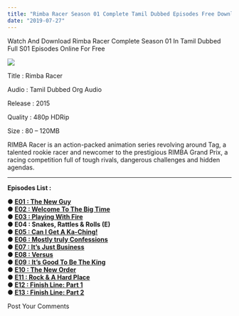 ```yaml
---
title: "Rimba Racer Season 01 Complete Tamil Dubbed Episodes Free Download"
date: "2019-07-27"
---
```


Watch And Download Rimba Racer Complete Season 01 In Tamil Dubbed Full S01 Episodes Online For Free

[![](https://1.bp.blogspot.com/-IfATHSqifVA/XTwh4zjWcBI/AAAAAAAAB24/HwHrP5JQAAUuMGuBGQkVakg0oBN0JLa5ACLcBGAs/s320/Rimba-racer-Characters.jpg)](https://1.bp.blogspot.com/-IfATHSqifVA/XTwh4zjWcBI/AAAAAAAAB24/HwHrP5JQAAUuMGuBGQkVakg0oBN0JLa5ACLcBGAs/s1600/Rimba-racer-Characters.jpg)

Title : Rimba Racer

Audio : Tamil Dubbed Org Audio

Release : 2015

Quality : 480p HDRip

Size : 80 – 120MB

RIMBA Racer is an action-packed animation series revolving around Tag, a talented rookie racer and newcomer to the prestigious RIMBA Grand Prix, a racing competition full of tough rivals, dangerous challenges and hidden agendas.

* * *

**Episodes List :**

**● [E01 : The New Guy](https://clk.ink/dF5tim)**  
**● [E02 : Welcome To The Big Time](https://clk.ink/aWblkalw)**  
**● [E03 : Playing With Fire](https://clk.ink/M3Swk)**  
**● E04 : Snakes, Rattles & Rolls (E)**  
**● [E05 : Can I Get A Ka-Ching!](https://clk.ink/ODzpu)**  
**● [E06 : Mostly truly Confessions](https://clk.ink/rf4Skl)**  
**● [E07 : It’s Just Business](https://clk.ink/Sw9Wll3)**  
**● [E08 : Versus](https://clk.ink/2p8B7)**  
**● [E09 : It’s Good To Be The King](https://clk.ink/Yv7j)**  
**● [E10 : The New Order](https://clk.ink/dRf18D)**  
**● [E11 : Rock & A Hard Place](https://clk.ink/6nfpRkSR)**  
**● [E12 : Finish Line: Part 1](https://clk.ink/fFIQ1EPg)**  
**● [E13 : Finish Line: Part 2](https://clk.ink/QDtbTAO)**

Post Your Comments
